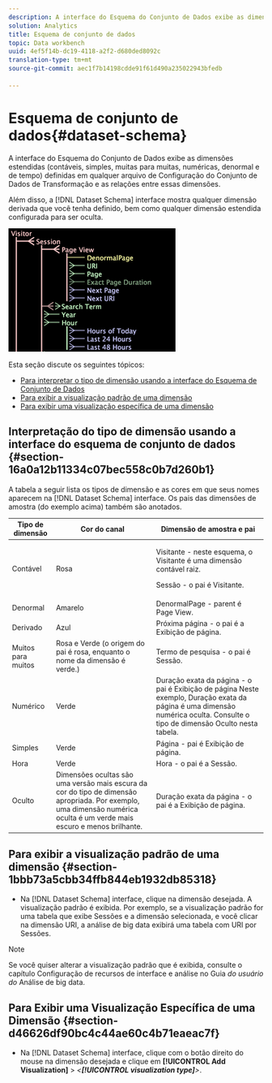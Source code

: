 ```yaml
---
description: A interface do Esquema do Conjunto de Dados exibe as dimensões estendidas (contáveis, simples, muitas para muitas, numéricas, denormal e de tempo) definidas em qualquer arquivo de Configuração do Conjunto de Dados de Transformação e as relações entre essas dimensões.
solution: Analytics
title: Esquema de conjunto de dados
topic: Data workbench
uuid: 4ef5f14b-dc19-4118-a2f2-d680ded8092c
translation-type: tm+mt
source-git-commit: aec1f7b14198cdde91f61d490a235022943bfedb

---
```



# Esquema de conjunto de dados{#dataset-schema}

A interface do Esquema do Conjunto de Dados exibe as dimensões estendidas (contáveis, simples, muitas para muitas, numéricas, denormal e de tempo) definidas em qualquer arquivo de Configuração do Conjunto de Dados de Transformação e as relações entre essas dimensões.

Além disso, a [!DNL Dataset Schema] interface mostra qualquer dimensão derivada que você tenha definido, bem como qualquer dimensão estendida configurada para ser oculta.

![](assets/vis_DatasetSchema_Example.png)

Esta seção discute os seguintes tópicos:

* [Para interpretar o tipo de dimensão usando a interface do Esquema de Conjunto de Dados](../../../../home/c-dataset-const-proc/c-dataset-config-tools/c-dataset-config-int/c-dataset-schema.md#section-16a0a12b11334c07bec558c0b7d260b1)
* [Para exibir a visualização padrão de uma dimensão](../../../../home/c-dataset-const-proc/c-dataset-config-tools/c-dataset-config-int/c-dataset-schema.md#section-1bbb73a5cbb34ffb844eb1932db85318)
* [Para exibir uma visualização específica de uma dimensão](../../../../home/c-dataset-const-proc/c-dataset-config-tools/c-dataset-config-int/c-dataset-schema.md#section-d46626df90bc4c44ae60c4b71eaeac7f)

## Interpretação do tipo de dimensão usando a interface do esquema de conjunto de dados {#section-16a0a12b11334c07bec558c0b7d260b1}

A tabela a seguir lista os tipos de dimensão e as cores em que seus nomes aparecem na [!DNL Dataset Schema] interface. Os pais das dimensões de amostra (do exemplo acima) também são anotados.

<table id="table_20D1A9EAAED247338476C475C63255F5"> 
 <thead> 
  <tr> 
   <th colname="col1" class="entry"> Tipo de dimensão </th> 
   <th colname="col2" class="entry"> Cor do canal </th> 
   <th colname="col3" class="entry"> Dimensão de amostra e pai </th> 
  </tr> 
 </thead>
 <tbody> 
  <tr> 
   <td colname="col1"> Contável </td> 
   <td colname="col2"> Rosa </td> 
   <td colname="col3"> <p>Visitante - neste esquema, o Visitante é uma dimensão contável raiz. </p> <p> Sessão - o pai é Visitante. </p> </td> 
  </tr> 
  <tr> 
   <td colname="col1"> Denormal </td> 
   <td colname="col2"> Amarelo </td> 
   <td colname="col3"> DenormalPage - parent é Page View. </td> 
  </tr> 
  <tr> 
   <td colname="col1"> Derivado </td> 
   <td colname="col2"> Azul  </td> 
   <td colname="col3"> Próxima página - o pai é a Exibição de página. </td> 
  </tr> 
  <tr> 
   <td colname="col1"> Muitos para muitos </td> 
   <td colname="col2"> Rosa e Verde (o origem do pai é rosa, enquanto o nome da dimensão é verde.) </td> 
   <td colname="col3"> Termo de pesquisa - o pai é Sessão. </td> 
  </tr> 
  <tr> 
   <td colname="col1"> Numérico </td> 
   <td colname="col2"> Verde </td> 
   <td colname="col3"> Duração exata da página - o pai é Exibição de página Neste exemplo, Duração exata da página é uma dimensão numérica oculta. Consulte o tipo de dimensão Oculto nesta tabela. </td> 
  </tr> 
  <tr> 
   <td colname="col1"> Simples </td> 
   <td colname="col2"> Verde </td> 
   <td colname="col3"> Página - pai é Exibição de página. </td> 
  </tr> 
  <tr> 
   <td colname="col1"> Hora </td> 
   <td colname="col2"> Verde </td> 
   <td colname="col3"> Hora - o pai é a Sessão. </td> 
  </tr> 
  <tr> 
   <td colname="col1"> Oculto </td> 
   <td colname="col2"> Dimensões ocultas são uma versão mais escura da cor do tipo de dimensão apropriada. Por exemplo, uma dimensão numérica oculta é um verde mais escuro e menos brilhante. </td> 
   <td colname="col3"> Duração exata da página - o pai é a Exibição de página. </td> 
  </tr> 
 </tbody> 
</table>

## Para exibir a visualização padrão de uma dimensão {#section-1bbb73a5cbb34ffb844eb1932db85318}

* Na [!DNL Dataset Schema] interface, clique na dimensão desejada. A visualização padrão é exibida. Por exemplo, se a visualização padrão for uma tabela que exibe Sessões e a dimensão selecionada, e você clicar na dimensão URI, a análise de big data exibirá uma tabela com URI por Sessões.

>[!NOTE]
>
>Se você quiser alterar a visualização padrão que é exibida, consulte o capítulo Configuração de recursos de interface e análise no Guia *do usuário do* Análise de big data.

## Para Exibir uma Visualização Específica de uma Dimensão {#section-d46626df90bc4c44ae60c4b71eaeac7f}

* Na [!DNL Dataset Schema] interface, clique com o botão direito do mouse na dimensão desejada e clique em **[!UICONTROL Add Visualization]** > *&lt;**[!UICONTROL visualization type]**>*.

